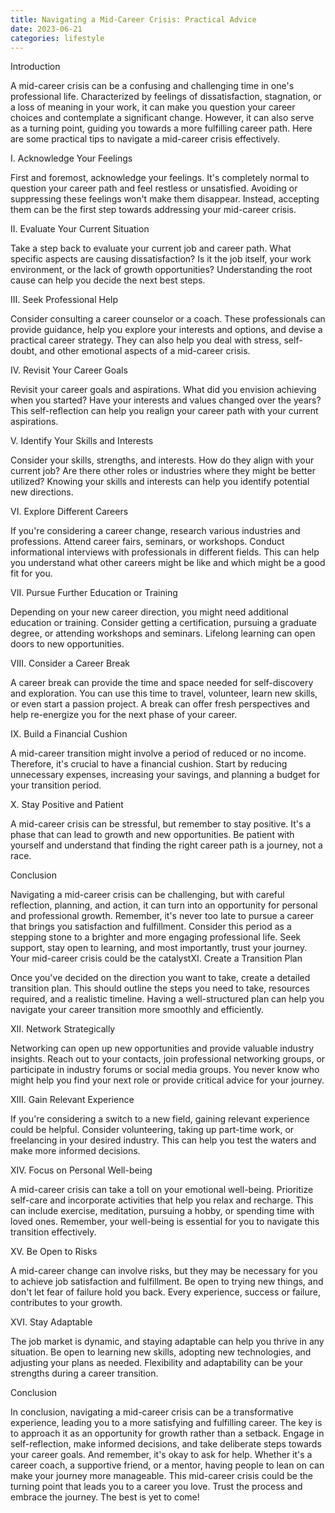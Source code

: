 ```yaml
---
title: Navigating a Mid-Career Crisis: Practical Advice
date: 2023-06-21
categories: lifestyle
---
```

Introduction

A mid-career crisis can be a confusing and challenging time in one's professional life. Characterized by feelings of dissatisfaction, stagnation, or a loss of meaning in your work, it can make you question your career choices and contemplate a significant change. However, it can also serve as a turning point, guiding you towards a more fulfilling career path. Here are some practical tips to navigate a mid-career crisis effectively.

I. Acknowledge Your Feelings

First and foremost, acknowledge your feelings. It's completely normal to question your career path and feel restless or unsatisfied. Avoiding or suppressing these feelings won't make them disappear. Instead, accepting them can be the first step towards addressing your mid-career crisis.

II. Evaluate Your Current Situation

Take a step back to evaluate your current job and career path. What specific aspects are causing dissatisfaction? Is it the job itself, your work environment, or the lack of growth opportunities? Understanding the root cause can help you decide the next best steps.

III. Seek Professional Help

Consider consulting a career counselor or a coach. These professionals can provide guidance, help you explore your interests and options, and devise a practical career strategy. They can also help you deal with stress, self-doubt, and other emotional aspects of a mid-career crisis.

IV. Revisit Your Career Goals

Revisit your career goals and aspirations. What did you envision achieving when you started? Have your interests and values changed over the years? This self-reflection can help you realign your career path with your current aspirations.

V. Identify Your Skills and Interests

Consider your skills, strengths, and interests. How do they align with your current job? Are there other roles or industries where they might be better utilized? Knowing your skills and interests can help you identify potential new directions.

VI. Explore Different Careers

If you're considering a career change, research various industries and professions. Attend career fairs, seminars, or workshops. Conduct informational interviews with professionals in different fields. This can help you understand what other careers might be like and which might be a good fit for you.

VII. Pursue Further Education or Training

Depending on your new career direction, you might need additional education or training. Consider getting a certification, pursuing a graduate degree, or attending workshops and seminars. Lifelong learning can open doors to new opportunities.

VIII. Consider a Career Break

A career break can provide the time and space needed for self-discovery and exploration. You can use this time to travel, volunteer, learn new skills, or even start a passion project. A break can offer fresh perspectives and help re-energize you for the next phase of your career.

IX. Build a Financial Cushion

A mid-career transition might involve a period of reduced or no income. Therefore, it's crucial to have a financial cushion. Start by reducing unnecessary expenses, increasing your savings, and planning a budget for your transition period.

X. Stay Positive and Patient

A mid-career crisis can be stressful, but remember to stay positive. It's a phase that can lead to growth and new opportunities. Be patient with yourself and understand that finding the right career path is a journey, not a race.

Conclusion

Navigating a mid-career crisis can be challenging, but with careful reflection, planning, and action, it can turn into an opportunity for personal and professional growth. Remember, it's never too late to pursue a career that brings you satisfaction and fulfillment. Consider this period as a stepping stone to a brighter and more engaging professional life. Seek support, stay open to learning, and most importantly, trust your journey. Your mid-career crisis could be the catalystXI. Create a Transition Plan

Once you've decided on the direction you want to take, create a detailed transition plan. This should outline the steps you need to take, resources required, and a realistic timeline. Having a well-structured plan can help you navigate your career transition more smoothly and efficiently.

XII. Network Strategically

Networking can open up new opportunities and provide valuable industry insights. Reach out to your contacts, join professional networking groups, or participate in industry forums or social media groups. You never know who might help you find your next role or provide critical advice for your journey.

XIII. Gain Relevant Experience

If you're considering a switch to a new field, gaining relevant experience could be helpful. Consider volunteering, taking up part-time work, or freelancing in your desired industry. This can help you test the waters and make more informed decisions.

XIV. Focus on Personal Well-being

A mid-career crisis can take a toll on your emotional well-being. Prioritize self-care and incorporate activities that help you relax and recharge. This can include exercise, meditation, pursuing a hobby, or spending time with loved ones. Remember, your well-being is essential for you to navigate this transition effectively.

XV. Be Open to Risks

A mid-career change can involve risks, but they may be necessary for you to achieve job satisfaction and fulfillment. Be open to trying new things, and don't let fear of failure hold you back. Every experience, success or failure, contributes to your growth.

XVI. Stay Adaptable

The job market is dynamic, and staying adaptable can help you thrive in any situation. Be open to learning new skills, adopting new technologies, and adjusting your plans as needed. Flexibility and adaptability can be your strengths during a career transition.

Conclusion

In conclusion, navigating a mid-career crisis can be a transformative experience, leading you to a more satisfying and fulfilling career. The key is to approach it as an opportunity for growth rather than a setback. Engage in self-reflection, make informed decisions, and take deliberate steps towards your career goals. And remember, it's okay to ask for help. Whether it's a career coach, a supportive friend, or a mentor, having people to lean on can make your journey more manageable. This mid-career crisis could be the turning point that leads you to a career you love. Trust the process and embrace the journey. The best is yet to come!